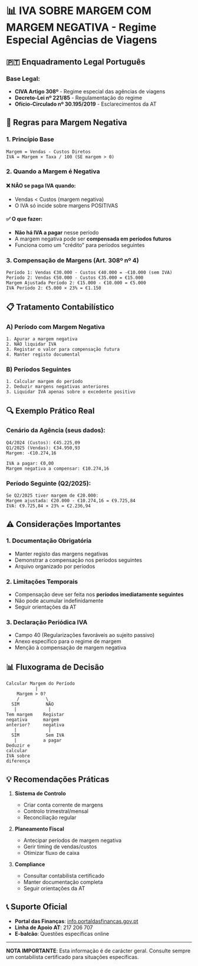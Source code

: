 # 📊 IVA SOBRE MARGEM COM MARGEM NEGATIVA - Regime Especial Agências de Viagens

## 🇵🇹 Enquadramento Legal Português

### Base Legal:
- **CIVA Artigo 308º** - Regime especial das agências de viagens
- **Decreto-Lei nº 221/85** - Regulamentação do regime
- **Ofício-Circulado nº 30.195/2019** - Esclarecimentos da AT

## 📝 Regras para Margem Negativa

### 1. **Princípio Base**
```
Margem = Vendas - Custos Diretos
IVA = Margem × Taxa / 100 (SE margem > 0)
```

### 2. **Quando a Margem é Negativa**

#### ❌ **NÃO se paga IVA quando:**
- Vendas < Custos (margem negativa)
- O IVA só incide sobre margens POSITIVAS

#### ✅ **O que fazer:**
- **Não há IVA a pagar** nesse período
- A margem negativa pode ser **compensada em períodos futuros**
- Funciona como um "crédito" para períodos seguintes

### 3. **Compensação de Margens (Art. 308º nº 4)**

```
Período 1: Vendas €30.000 - Custos €40.000 = -€10.000 (sem IVA)
Período 2: Vendas €50.000 - Custos €35.000 = €15.000
Margem Ajustada Período 2: €15.000 - €10.000 = €5.000
IVA Período 2: €5.000 × 23% = €1.150
```

## 📋 Tratamento Contabilístico

### A) **Período com Margem Negativa**
```
1. Apurar a margem negativa
2. NÃO liquidar IVA
3. Registar o valor para compensação futura
4. Manter registo documental
```

### B) **Períodos Seguintes**
```
1. Calcular margem do período
2. Deduzir margens negativas anteriores
3. Liquidar IVA apenas sobre o excedente positivo
```

## 🔍 Exemplo Prático Real

### Cenário da Agência (seus dados):
```
Q4/2024 (Custos): €45.225,09
Q1/2025 (Vendas): €34.950,93
Margem: -€10.274,16

IVA a pagar: €0,00
Margem negativa a compensar: €10.274,16
```

### Período Seguinte (Q2/2025):
```
Se Q2/2025 tiver margem de €20.000:
Margem ajustada: €20.000 - €10.274,16 = €9.725,84
IVA: €9.725,84 × 23% = €2.236,94
```

## ⚠️ Considerações Importantes

### 1. **Documentação Obrigatória**
- Manter registo das margens negativas
- Demonstrar a compensação nos períodos seguintes
- Arquivo organizado por períodos

### 2. **Limitações Temporais**
- Compensação deve ser feita nos **períodos imediatamente seguintes**
- Não pode acumular indefinidamente
- Seguir orientações da AT

### 3. **Declaração Periódica IVA**
- Campo 40 (Regularizações favoráveis ao sujeito passivo)
- Anexo específico para o regime de margem
- Menção à compensação de margem negativa

## 📊 Fluxograma de Decisão

```
Calcular Margem do Período
           |
    Margem > 0?
    /          \
  SIM          NÃO
   |            |
Tem margem    Registar
negativa      margem
anterior?     negativa
   |            |
  SIM          Sem IVA
   |          a pagar
Deduzir e
calcular
IVA sobre
diferença
```

## 💡 Recomendações Práticas

1. **Sistema de Controlo**
   - Criar conta corrente de margens
   - Controlo trimestral/mensal
   - Reconciliação regular

2. **Planeamento Fiscal**
   - Antecipar períodos de margem negativa
   - Gerir timing de vendas/custos
   - Otimizar fluxo de caixa

3. **Compliance**
   - Consultar contabilista certificado
   - Manter documentação completa
   - Seguir orientações da AT

## 📞 Suporte Oficial

- **Portal das Finanças**: [info.portaldasfinancas.gov.pt](https://info.portaldasfinancas.gov.pt)
- **Linha de Apoio AT**: 217 206 707
- **E-balcão**: Questões específicas online

---

**NOTA IMPORTANTE**: Esta informação é de carácter geral. Consulte sempre um contabilista certificado para situações específicas.